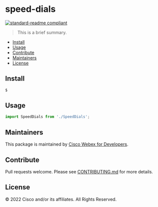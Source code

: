 # speed-dials

[![standard-readme compliant](https://img.shields.io/badge/readme%20style-standard-brightgreen.svg?style=flat-square)](https://github.com/RichardLitt/standard-readme)

> This is a brief summary.

- [Install](#install)
- [Usage](#usage)
- [Contribute](#contribute)
- [Maintainers](#maintainers)
- [License](#license)

## Install

```bash
$
```

## Usage

```js
import SpeedDials from './SpeedDials';
```

## Maintainers

This package is maintained by [Cisco Webex for Developers](https://developer.webex.com/).

## Contribute

Pull requests welcome. Please see [CONTRIBUTING.md](https://github.com/webex/webex-calling-sdk/blob/master/CONTRIBUTING.md) for more details.

## License

© 2022 Cisco and/or its affiliates. All Rights Reserved.
